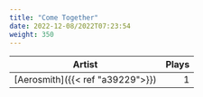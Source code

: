```yaml
---
title: "Come Together"
date: 2022-12-08/2022T07:23:54
weight: 350
---
```




 Artist | Plays 
----- | -----:
[Aerosmith]({{< ref "a39229">}}) | 1
